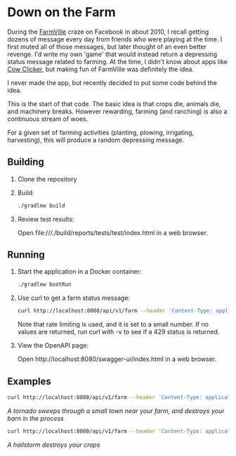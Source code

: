 # Down on the Farm

During the [FarmVille](https://en.wikipedia.org/wiki/FarmVille) craze on
Facebook in about 2010, I recall getting dozens of message every day from
friends who were playing at the time.  I first muted all of those messages,
but later thought of an even better revenge.  I'd write my own 'game' that
would instead return a depressing status message related to farming.  At
the time, I didn't know about apps like [Cow Clicker](https://en.wikipedia.org/wiki/Cow_Clicker),
but making fun of FarmVille was definitely the idea.

I never made the app, but recently decided to put some code behind the idea.

This is the start of that code.  The basic idea is that crops die, animals die,
and machinery breaks.  However rewarding, farming (and ranching) is also a
continuous stream of woes.

For a given set of farming activities (planting, plowing, irrigating,
harvesting), this will produce a random depressing message.

## Building

1. Clone the repository

2. Build:

   ```bash
   ./gradlew build
   ```

3. Review test results:

   Open file:///./build/reports/tests/test/index.html in a web browser.

## Running

1. Start the application in a Docker container:

   ```bash
   ./gradlew bootRun
   ```

2. Use curl to get a farm status message:

   ```bash
   curl http://localhost:8080/api/v1/farm --header 'Content-Type: application/json' --data '{ "action": "harvest" }'

   ```

   Note that rate limiting is used, and it is set to a small number.  If no
   values are returned, run curl with -v to see if a 429 status is returned.

3. View the OpenAPI page:

   Open http://localhost:8080/swagger-ui/index.html in a web browser.

## Examples

   ```bash
   curl http://localhost:8080/api/v1/farm --header 'Content-Type: application/json' --data '{ "action": "plant" }'
   ```

   *A tornado sweeps through a small town near your farm, and destroys your barn in the process*

   ```bash
   curl http://localhost:8080/api/v1/farm --header 'Content-Type: application/json' --data '{ "action": "harvest" }'
   ```

   *A hailstorm destroys your crops*
